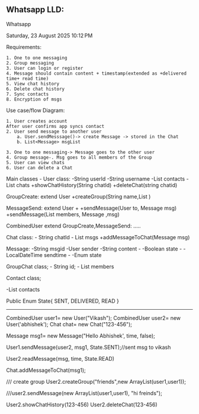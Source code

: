 Whatsapp LLD:
------------

Whatsapp

Saturday, 23 August 2025
10:12 PM

Requirements:

	1. One to one messaging
	2. Group messaging
	3. User can login or register
	4. Message should contain content + timestamp(extended as +delivered time+ read time)
	5. View chat history
	6. Delete chat history
	7. Sync contacts
	8. Encryption of msgs

 

Use case/flow Diagram:

	1. User creates account
	After user confirms app syncs contact
	2. User send message to another user 
		a. User.sendMesssage()-> create Message -> stored in the Chat 
		b. List<Message> msgList
	
	3. One to one messaging-> Message goes to the other user
	4. Group message-. Msg goes to all members of the Group
	5. User can view chats
	6. User can delete a Chat

Main classes
	- 
User class: 
	-String userId
	-String username
	-List<Contact> contacts
	-List<Chats> chats
	+showChatHistory(String chatId)
	+deleteChat(string chatid)
	
GroupCreate: extend User
	+createGroup(String name,List<User> )

MessageSend: extend User
	+
	+sendMessage(User to, Message msg)
	+sendMessage(List<User> members, Message ,msg)
	
CombinedUser extend GroupCreate,MessageSend:
	…..
	
Chat class:
	- String chatId
	- List<Message> msgs
	+addMessageToChat(Message msg)

Message:
	-String msgid
	-User sender
	-String content
	- -Boolean state
	- -LocalDateTime sendtime
	- -Enum state

GroupChat class;
	- String id;
	- List<User> members

	
	
Contact class; 

-List<String> contacts

Public Enum State{
SENT,
DELIVERED,
READ
}


--------------------------------------------


CombinedUser user1= new User("Vikash");
CombinedUser user2= new User('abhishek');
Chat chat= new Chat("123-456");

Message msg1= new Message("Hello Abhishek', time, false);

User1.sendMessage(user2, msg1, State.SENT);//sent msg to vikash

User2.readMessage(msg, time, State.READ)

Chat.addMessageToChat(msg1);

/// create group
User2.createGroup("friends",new ArrayList(user1,user1));

///user2.sendMessage(new ArrayList(user1,user1), "hi freinds");

User2.showChatHistory(123-456)
User2.deleteChat(123-456)
